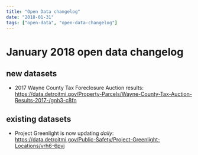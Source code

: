 ```yaml
---
title: "Open Data changelog"
date: "2018-01-31"
tags: ["open-data", "open-data-changelog"]
---
```


# January 2018 open data changelog

## new datasets

- 2017 Wayne County Tax Foreclosure Auction results: https://data.detroitmi.gov/Property-Parcels/Wayne-County-Tax-Auction-Results-2017-/gnh3-c8fn

## existing datasets

- Project Greenlight is now updating *daily*: https://data.detroitmi.gov/Public-Safety/Project-Greenlight-Locations/vrh6-6pvj
